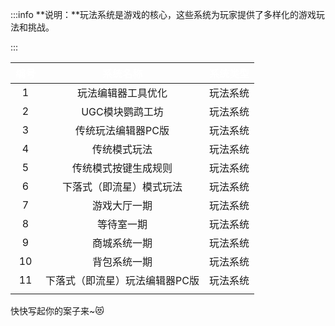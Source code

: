 :::info
**说明：**玩法系统是游戏的核心，这些系统为玩家提供了多样化的游戏玩法和挑战。

:::

| **<font style="color:#FFFFFF;">编号</font>** | **<font style="color:#FFFFFF;">系统名称</font>** | **<font style="color:#FFFFFF;">系统类型</font>** |
| :---: | :---: | :---: |
| 1 | 玩法编辑器工具优化 | 玩法系统 |
| 2 | UGC模块鹦鹉工坊 | 玩法系统 |
| 3 | 传统玩法编辑器PC版 | 玩法系统 |
| 4 | 传统模式玩法 | 玩法系统 |
| 5 | 传统模式按键生成规则 | 玩法系统 |
| 6 | 下落式（即流星）模式玩法 | 玩法系统 |
| 7 | 游戏大厅一期 | 玩法系统 |
| 8 | 等待室一期 | 玩法系统 |
| 9 | 商城系统一期 | 玩法系统 |
| 10 | 背包系统一期 | 玩法系统 |
| 11 | 下落式（即流星）玩法编辑器PC版 | 玩法系统 |
|  |  |  |


快快写起你的案子来~😻

